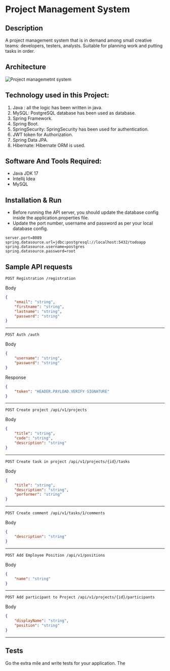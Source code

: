 # Project Management System

## Description

A project management system that is in demand among small creative teams: developers, testers, analysts. Suitable for planning work and putting tasks in order.

## Architecture
![Project managemetnt system](https://github.com/MaxSvt/ToDoApp/assets/51627564/1f31beac-2a51-4676-91e0-447c7e7bc29b)

## Technology used in this Project:

1) Java : all the logic has been written in java.
2) MySQL: PostgreSQL database has been used as database.
3) Spring Framework.
4) Spring Boot.
5) SpringSecurity: SpringSecurity has been used for authentication.
6) JWT token for Authorization.
7) Spring Data JPA.
8) Hibernate: Hibernate ORM is used.

## Software And Tools Required:

- Java JDK 17
- Intellij Idea
- MySQL

## Installation & Run

- Before running the API server, you should update the database config inside the application.properties file.
- Update the port number, username and password as per your local database config.
```
server.port=8089
spring.datasource.url=jdbc:postgresql://localhost:5432/todoapp
spring.datasource.username=postgres
spring.datasource.password=root
```

## Sample API requests
```
POST Registration /registration
```
Body

```json
{
    "email": "string",
    "firstname": "string",
    "lastname": "string",
    "password": "string"
}
```
-------------------------------------

```
POST Auth /auth
```
Body

```json
{
    "username": "string",
    "password": "string"
}
```
Response
```json
{
    "token": "HEADER.PAYLOAD.VERIFY SIGNATURE"
}
```
-------------------------------------

```
POST Create project /api/v1/projects
```
Body

```json
{
    "title": "string",
    "code": "string",
    "description": "string"
}
```
-------------------------------------

```
POST Create task in project /api/v1/projects/{id}/tasks
```
Body

```json
{
    "title": "string",
    "description": "string",
    "performer": "string"
}
```
-------------------------------------

```
POST Create comment /api/v1/tasks/1/comments
```
Body

```json
{
    "description": "string"
}
```
-------------------------------------

```
POST Add Employee Position /api/v1/positions
```
Body

```json
{
    "name": "string"
}
```
-------------------------------------

```
POST Add participant to Project /api/v1/projects/{id}/participants
```
Body

```json
{
    "displayName": "string",
    "position": "string"
}
```
-------------------------------------

## Tests

Go the extra mile and write tests for your application. The
